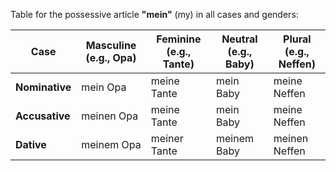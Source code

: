 Table for the possessive article **"mein"** (my) in all cases and genders:

| **Case**         | **Masculine** (e.g., Opa) | **Feminine** (e.g., Tante) | **Neutral** (e.g., Baby) | **Plural** (e.g., Neffen) |
|-------------------|---------------------------|----------------------------|--------------------------|---------------------------|
| **Nominative**    | mein Opa                 | meine Tante                | mein Baby                | meine Neffen              |
| **Accusative**    | meinen Opa               | meine Tante                | mein Baby                | meine Neffen              |
| **Dative**        | meinem Opa               | meiner Tante               | meinem Baby              | meinen Neffen             |
